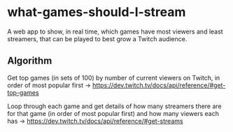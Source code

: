 # what-games-should-I-stream
A web app to show, in real time, which games have most viewers and least streamers, that can be played to best grow a Twitch audience.

## Algorithm

Get top games (in sets of 100) by number of current viewers on Twitch, in order of most popular first -> https://dev.twitch.tv/docs/api/reference/#get-top-games 

Loop through each game and get details of how many streamers there are for that game (in order of most popular first) and how many viewers each has -> https://dev.twitch.tv/docs/api/reference/#get-streams
